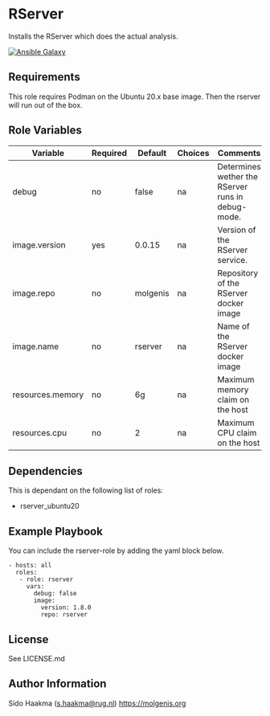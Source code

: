 RServer
=========
Installs the RServer which does the actual analysis. 

[![Ansible Galaxy](https://img.shields.io/badge/ansible--galaxy-rserver-blue.svg)](https://galaxy.ansible.com/molgenis/armadillo1/)

Requirements
------------
This role requires Podman on the Ubuntu 20.x base image. Then the rserver will run out of the box.

Role Variables
--------------
| Variable                | Required | Default  | Choices  | Comments                                          |
|-------------------------|----------|----------|----------|---------------------------------------------------|
| debug                   | no       | false    | na       | Determines wether the RServer runs in debug-mode. |
| image.version           | yes      | 0.0.15   | na       | Version of the RServer service.                   |
| image.repo              | no       | molgenis | na       | Repository of the RServer docker image            |
| image.name              | no       | rserver  | na       | Name of the RServer docker image                  |
| resources.memory        | no       | 6g       | na       | Maximum memory claim on the host                  |
| resources.cpu           | no       | 2        | na       | Maximum CPU claim on the host                     |

Dependencies
------------
This is dependant on the following list of roles:
- rserver_ubuntu20

Example Playbook
----------------
You can include the rserver-role by adding the yaml block below.

    - hosts: all
      roles:
       - role: rserver
         vars:
           debug: false
           image:
             version: 1.8.0
             repo: rserver
             
           
License
-------
See LICENSE.md

Author Information
------------------
Sido Haakma (s.haakma@rug.nl)
https://molgenis.org